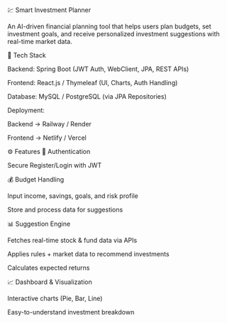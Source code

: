 💹 Smart Investment Planner

An AI-driven financial planning tool that helps users plan budgets, set investment goals, and receive personalized investment suggestions with real-time market data.

🚀 Tech Stack

Backend: Spring Boot (JWT Auth, WebClient, JPA, REST APIs)

Frontend: React.js / Thymeleaf (UI, Charts, Auth Handling)

Database: MySQL / PostgreSQL (via JPA Repositories)

Deployment:

Backend → Railway / Render

Frontend → Netlify / Vercel

⚙️ Features
🔑 Authentication

Secure Register/Login with JWT

💰 Budget Handling

Input income, savings, goals, and risk profile

Store and process data for suggestions

📊 Suggestion Engine

Fetches real-time stock & fund data via APIs

Applies rules + market data to recommend investments

Calculates expected returns

📈 Dashboard & Visualization

Interactive charts (Pie, Bar, Line)

Easy-to-understand investment breakdown
